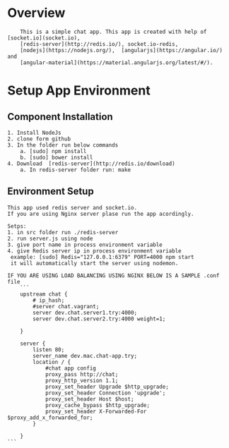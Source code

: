 # Overview
	    This is a simple chat app. This app is created with help of [socket.io](socket.io), 
		[redis-server](http://redis.io/), socket.io-redis, 
		[nodejs](https://nodejs.org/),  [angularjs](https://angular.io/) and 
		[angular-material](https://material.angularjs.org/latest/#/).
	
# Setup App Environment
## Component Installation
	1. Install NodeJs
	2. clone form github
	3. In the folder run below commands
		a. [sudo] npm install 
	 	b. [sudo] bower install
	4. Download  [redis-server](http://redis.io/download)
		a. In redis-server folder run: make
		
		
## Environment Setup
	This app used redis server and socket.io.
	If you are using Nginx server plase run the app acordingly.
	
	Setps:
	1. in src folder run ./redis-server
	2. run server.js using node
	3. give port name in process environment variable
	4. give Redis server ip in process environment variable
	 example: [sudo] Redis="127.0.0.1:6379" PORT=4000 npm start
	 it will automatically start the server using nodemon.
	
	IF YOU ARE USING LOAD BALANCING USING NGINX BELOW IS A SAMPLE .conf file
		```
		upstream chat {
			# ip_hash;
			#server chat.vagrant;
			server dev.chat.server1.try:4000;
			server dev.chat.server2.try:4000 weight=1;
		
		}
	
		server {
			listen 80;
			server_name dev.mac.chat-app.try;
			location / {
				#chat app config
				proxy_pass http://chat;
				proxy_http_version 1.1;
				proxy_set_header Upgrade $http_upgrade;	
				proxy_set_header Connection 'upgrade';
				proxy_set_header Host $host;
				proxy_cache_bypass $http_upgrade;
				proxy_set_header X-Forwarded-For $proxy_add_x_forwarded_for;
			}
		
		}
	```